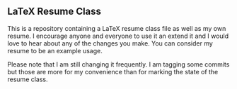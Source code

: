 ## LaTeX Resume Class

This is a repository containing a LaTeX resume class file as well as my own resume.
I encourage anyone and everyone to use it an extend it and I would love to hear
about any of the changes you make. You can consider my resume to be an example
usage. 

Please note that I am still changing it frequently. I am tagging some commits but
those are more for my convenience than for marking the state of the resume class.
